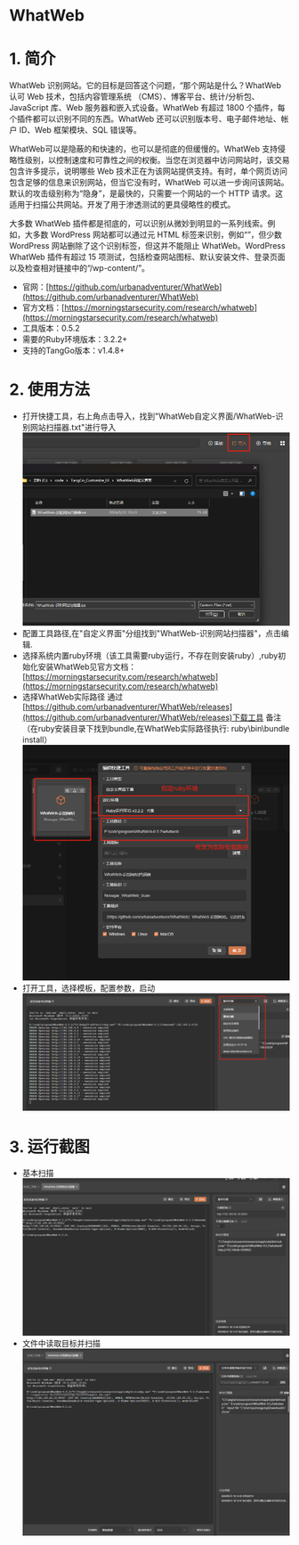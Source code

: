 # WhatWeb

# 1. 简介
WhatWeb 识别网站。它的目标是回答这个问题，“那个网站是什么？WhatWeb 认可 Web 技术，包括内容管理系统 （CMS）、博客平台、统计/分析包、JavaScript 库、Web 服务器和嵌入式设备。WhatWeb 有超过 1800 个插件，每个插件都可以识别不同的东西。WhatWeb 还可以识别版本号、电子邮件地址、帐户 ID、Web 框架模块、SQL 错误等。

WhatWeb可以是隐蔽的和快速的，也可以是彻底的但缓慢的。WhatWeb 支持侵略性级别，以控制速度和可靠性之间的权衡。当您在浏览器中访问网站时，该交易包含许多提示，说明哪些 Web 技术正在为该网站提供支持。有时，单个网页访问包含足够的信息来识别网站，但当它没有时，WhatWeb 可以进一步询问该网站。默认的攻击级别称为“隐身”，是最快的，只需要一个网站的一个 HTTP 请求。这适用于扫描公共网站。开发了用于渗透测试的更具侵略性的模式。

大多数 WhatWeb 插件都是彻底的，可以识别从微妙到明显的一系列线索。例如，大多数 WordPress 网站都可以通过元 HTML 标签来识别，例如“”，但少数 WordPress 网站删除了这个识别标签，但这并不能阻止 WhatWeb。WordPress WhatWeb 插件有超过 15 项测试，包括检查网站图标、默认安装文件、登录页面以及检查相对链接中的“/wp-content/”。
- 官网：[https://github.com/urbanadventurer/WhatWeb](https://github.com/urbanadventurer/WhatWeb)
- 官方文档：[https://morningstarsecurity.com/research/whatweb](https://morningstarsecurity.com/research/whatweb)
- 工具版本：0.5.2
- 需要的Ruby环境版本：3.2.2+
- 支持的TangGo版本：v1.4.8+
# 2. 使用方法
- 打开快捷工具，右上角点击导入，找到"WhatWeb自定义界面/WhatWeb-识别网站扫描器.txt"进行导入
  ![import.png](image/import.png)
- 配置工具路径,在"自定义界面"分组找到"WhatWeb-识别网站扫描器"，点击编辑.
- 选择系统内置ruby环境（该工具需要ruby运行，不存在则安装ruby）,ruby初始化安装WhatWeb见官方文档：[https://morningstarsecurity.com/research/whatweb](https://morningstarsecurity.com/research/whatweb)
- 选择WhatWeb实际路径 通过[https://github.com/urbanadventurer/WhatWeb/releases](https://github.com/urbanadventurer/WhatWeb/releases)下载工具
  备注（在ruby安装目录下找到bundle,在WhatWeb实际路径执行: ruby\bin\bundle install）
 ![update.png](image/update.png)
- 打开工具，选择模板，配置参数，启动
  ![switch.png](image/switch.png)
# 3. 运行截图

- 基本扫描
  ![base.png](image/base.png)
- 文件中读取目标并扫描
  ![read.png](image/read.png)
